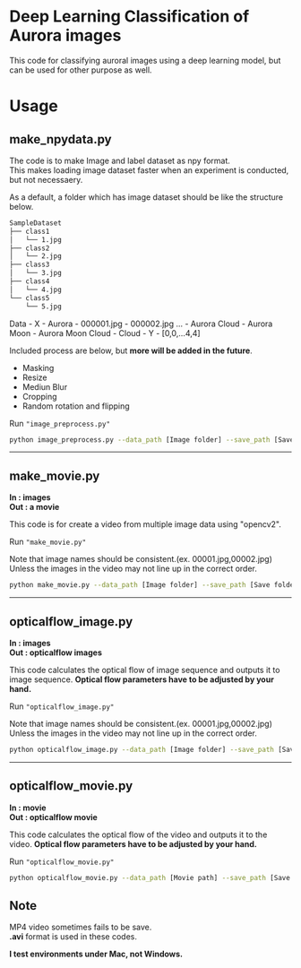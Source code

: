 # Deep Learning Classification of Aurora images

This code for classifying auroral images using a deep learning model, but can be used for other purpose as well.

# Usage
## make_npydata.py

The code is to make Image and label dataset as npy format.<br>
This makes loading image dataset faster when an experiment is conducted, but not necessaery.

As a default, a folder which has image dataset should be like the structure below.

```bash
SampleDataset
├── class1
│   └── 1.jpg
├── class2
│   └── 2.jpg
├── class3
│   └── 3.jpg
├── class4
│   └── 4.jpg
└── class5
    └── 5.jpg
```
Data - X - Aurora
                    - 000001.jpg
                    - 000002.jpg
                    ...
                - Aurora Cloud
                - Aurora Moon
                - Aurora Moon Cloud
                - Cloud
             - Y - [0,0,...4,4] 


Included process are below, but **more will be added in the future**.
- Masking
- Resize
- Mediun Blur
- Cropping
- Random rotation and flipping


Run `"image_preprocess.py"`

```bash
python image_preprocess.py --data_path [Image folder] --save_path [Save folder]
```
---

## make_movie.py

**In : images** <br>
**Out : a movie**

This code is for create a video from multiple image data using "opencv2".

Run `"make_movie.py"`

Note that image names should be consistent.(ex. 00001.jpg,00002.jpg) <br>
Unless the images in the video may not line up in the correct order.

```bash
python make_movie.py --data_path [Image folder] --save_path [Save folder] --fps 20.0
```

---

## opticalflow_image.py

**In : images** <br>
**Out : opticalflow images**

This code calculates the optical flow of image sequence and outputs it to image sequence.
**Optical flow parameters have to be adjusted by your hand.**


Run `"opticalflow_image.py"`

Note that image names should be consistent.(ex. 00001.jpg,00002.jpg) <br>
Unless the images in the video may not line up in the correct order.

```bash
python opticalflow_image.py --data_path [Image folder] --save_path [Save folder]
```

---

## opticalflow_movie.py

**In : movie** <br>
**Out : opticalflow movie**

This code calculates the optical flow of the video and outputs it to the video.
**Optical flow parameters have to be adjusted by your hand.**


Run `"opticalflow_movie.py"`

```bash
python opticalflow_movie.py --data_path [Movie path] --save_path [Save folder] --fps 20.0
```


## Note

MP4 video sometimes fails to be save.<br>
**.avi** format is used in these codes.

**I test environments under Mac, not Windows.**
